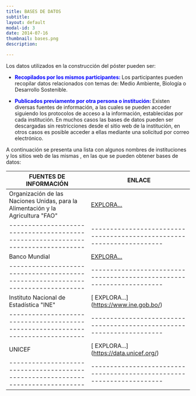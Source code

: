 ```yaml
---
title: BASES DE DATOS
subtitle:
layout: default
modal-id: 3
date: 2014-07-16
thumbnail: bases.png
description: 

---
```

Los datos utilizados en la construcción del póster pueden ser:

- <b><span style="color:blue"> Recopilados por los mismos participantes:</span> </b> Los participantes pueden recopilar datos relacionados con temas de: Medio Ambiente, Biología o Desarrollo  Sostenible.  

- <b> <span style="color:blue"> Publicados previamente por otra persona o institución:</span> </b> Existen diversas fuentes de información, a las cuales se pueden acceder siguiendo los protocolos de acceso a la información,  establecidas por cada institución.
En muchos casos las bases de datos pueden ser descargadas sin restricciones  desde el sitio web de la institución, en otros casos es posible acceder a ellas mediante una solicitud por correo electrónico.

A continuación se presenta una lista con algunos nombres de instituciones y los sitios web de las mismas , en las que se pueden obtener bases de datos:
 
| FUENTES DE INFORMACIÓN                                                           | ENLACE                                                                |
| -------------------------------------------------------------------------------- | --------------------------------------------------------------------- |
| Organización de las Naciones Unidas, para la Alimentación y la Agricultura "FAO" | [ EXPLORA...](http://www.fao.org/faostat/es/#home)                    |
| -------------------------------------------------------------------------------- | --------------------------------------------------------------------- |
| Banco Mundial                                                                    | [ EXPLORA...](https://databank.worldbank.org/home.aspx)
| -------------------------------------------------------------------------------- | --------------------------------------------------------------------- |
| Instituto Nacional de Estadística "INE"                                          | [ EXPLORA...] (https://www.ine.gob.bo/)
| -------------------------------------------------------------------------------- | --------------------------------------------------------------------- |
| UNICEF                                                                           | [ EXPLORA...] (https://data.unicef.org/)                              |
| -------------------------------------------------------------------------------- | --------------------------------------------------------------------- |
